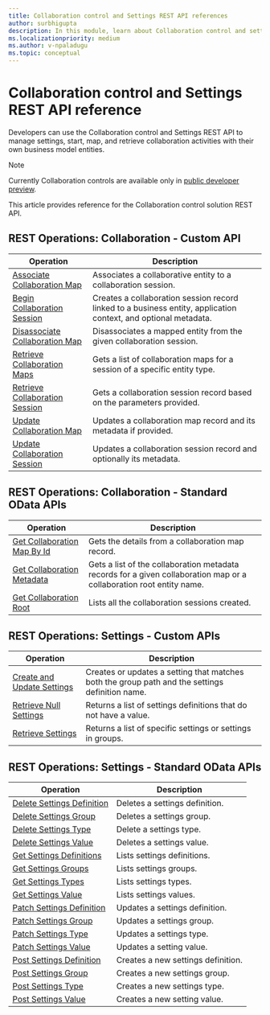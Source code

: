 ```yaml
---
title: Collaboration control and Settings REST API references
author: surbhigupta
description: In this module, learn about Collaboration control and settings REST API reference to manage settings, start, map, and retrieve collaboration activities.
ms.localizationpriority: medium
ms.author: v-npaladugu
ms.topic: conceptual
---
```


# Collaboration control and Settings REST API reference

Developers can use the Collaboration control and Settings REST API to manage settings, start, map, and retrieve collaboration activities with their own business model entities.

> [!NOTE]
> Currently Collaboration controls are available only in [public developer preview](~/resources/dev-preview/developer-preview-intro.md).

This article provides reference for the Collaboration control solution REST API.

## REST Operations: Collaboration - Custom API

|Operation|Description|
|---------|-----------|
|[Associate Collaboration Map](/rest/api/industry/collaboration-controls/collaboration-custom-ap-is/associate-collaboration-map)|Associates a collaborative entity to a collaboration session.|
|[Begin Collaboration Session](/rest/api/industry/collaboration-controls/collaboration-custom-ap-is/begin-collaboration-session)|Creates a collaboration session record linked to a business entity, application context, and optional metadata.|
|[Disassociate Collaboration Map](/rest/api/industry/collaboration-controls/collaboration-custom-ap-is/disassociate-collaboration-map-custom-api)|Disassociates a mapped entity from the given collaboration session.|
|[Retrieve Collaboration Maps](/rest/api/industry/collaboration-controls/collaboration-custom-ap-is/retrieve-collaboration-maps-custom-api)|Gets a list of collaboration maps for a session of a specific entity type.|
|[Retrieve Collaboration Session](/rest/api/industry/collaboration-controls/collaboration-custom-ap-is/retrieve-collaboration-session-custom-api)|Gets a collaboration session record based on the parameters provided.|
|[Update Collaboration Map](/rest/api/industry/collaboration-controls/collaboration-custom-ap-is/update-collaboration-map-custom-api)|Updates a collaboration map record and its metadata if provided.|
|[Update Collaboration Session](/rest/api/industry/collaboration-controls/collaboration-custom-ap-is/update-collaboration-session)|Updates a collaboration session record and optionally its metadata.|

## REST Operations: Collaboration - Standard OData APIs

|Operation|Description|
|---------|-----------|
|[Get Collaboration Map By Id](/rest/api/industry/collaboration-controls/collaboration-standard-o-data-ap-is/get-collaboration-map-by-id)|Gets the details from a collaboration map record.|
|[Get Collaboration Metadata](/rest/api/industry/collaboration-controls/collaboration-standard-o-data-ap-is/get-collaboration-metadata)|Gets a list of the collaboration metadata records for a given collaboration map or a collaboration root entity name.|
|[Get Collaboration Root](/rest/api/industry/collaboration-controls/collaboration-standard-o-data-ap-is/get-collaboration-root)|Lists all the collaboration sessions created.|

## REST Operations: Settings - Custom APIs

|Operation|Description|
|---------|-----------|
|[Create and Update Settings](/rest/api/industry/collaboration-controls/settings-custom-ap-is/create-update-setting-custom-api)|Creates or updates a setting that matches both the group path and the settings definition name.|
|[Retrieve Null Settings](/rest/api/industry/collaboration-controls/settings-custom-ap-is/retrieve-null-settings-custom-api)|Returns a list of settings definitions that do not have a value.|
|[Retrieve Settings](/rest/api/industry/collaboration-controls/settings-custom-ap-is/retrieve-settings-custom-api)|Returns a list of specific settings or settings in groups.|

## REST Operations: Settings - Standard OData APIs

|Operation|Description|
|---------|-----------|
|[Delete Settings Definition](/rest/api/industry/collaboration-controls/settings-standard-o-data-ap-is/delete-settings-definition)|Deletes a settings definition.|
|[Delete Settings Group](/rest/api/industry/collaboration-controls/settings-standard-o-data-ap-is/delete-settings-group)|Deletes a settings group.|
|[Delete Settings Type](/rest/api/industry/collaboration-controls/settings-standard-o-data-ap-is/delete-settings-type)|Delete a settings type.|
|[Delete Settings Value](/rest/api/industry/collaboration-controls/settings-standard-o-data-ap-is/delete-settings-value)|Deletes a settings value.|
|[Get Settings Definitions](/rest/api/industry/collaboration-controls/settings-standard-o-data-ap-is/get-settings-definitions)|Lists settings definitions.|
|[Get Settings Groups](/rest/api/industry/collaboration-controls/settings-standard-o-data-ap-is/get-settings-groups)|Lists settings groups.|
|[Get Settings Types](/rest/api/industry/collaboration-controls/settings-standard-o-data-ap-is/get-settings-types)|Lists settings types.|
|[Get Settings Value](/rest/api/industry/collaboration-controls/settings-standard-o-data-ap-is/get-settings-value)|Lists settings values.|
|[Patch Settings Definition](/rest/api/industry/collaboration-controls/settings-standard-o-data-ap-is/patch-settings-definition)|Updates a settings definition.|
|[Patch Settings Group](/rest/api/industry/collaboration-controls/settings-standard-o-data-ap-is/patch-settings-group)|Updates a settings group.|
|[Patch Settings Type](/rest/api/industry/collaboration-controls/settings-standard-o-data-ap-is/patch-settings-type)|Updates a settings type.|
|[Patch Settings Value](/rest/api/industry/collaboration-controls/settings-standard-o-data-ap-is/patch-settings-value)|Updates a setting value.|
|[Post Settings Definition](/rest/api/industry/collaboration-controls/settings-standard-o-data-ap-is/post-settings-definition)|Creates a new settings definition.|
|[Post Settings Group](/rest/api/industry/collaboration-controls/settings-standard-o-data-ap-is/post-settings-group)|Creates a new settings group.|
|[Post Settings Type](/rest/api/industry/collaboration-controls/settings-standard-o-data-ap-is/post-settings-type)|Creates a new settings type.|
|[Post Settings Value](/rest/api/industry/collaboration-controls/settings-standard-o-data-ap-is/post-settings-value)|Creates a new setting value.|

